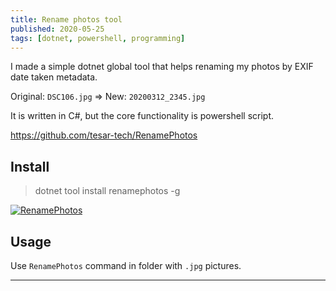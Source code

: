 ```yaml
---
title: Rename photos tool
published: 2020-05-25
tags: [dotnet, powershell, programming]
---
```


I made a simple dotnet global tool that helps renaming my photos by EXIF date taken metadata.

Original: `DSC106.jpg` => New: `20200312_2345.jpg`

It is written in C#, but the core functionality is powershell script.

https://github.com/tesar-tech/RenamePhotos

## Install
> dotnet tool install renamephotos -g

[![RenamePhotos](https://img.shields.io/nuget/v/RenamePhotos.svg)](https://www.nuget.org/packages/RenamePhotos/)

## Usage

Use `RenamePhotos` command in folder with `.jpg`  pictures.

---
